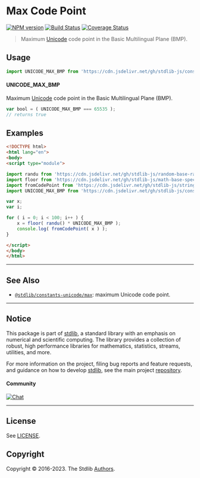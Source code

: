 <!--

@license Apache-2.0

Copyright (c) 2018 The Stdlib Authors.

Licensed under the Apache License, Version 2.0 (the "License");
you may not use this file except in compliance with the License.
You may obtain a copy of the License at

   http://www.apache.org/licenses/LICENSE-2.0

Unless required by applicable law or agreed to in writing, software
distributed under the License is distributed on an "AS IS" BASIS,
WITHOUT WARRANTIES OR CONDITIONS OF ANY KIND, either express or implied.
See the License for the specific language governing permissions and
limitations under the License.

-->

# Max Code Point

[![NPM version][npm-image]][npm-url] [![Build Status][test-image]][test-url] [![Coverage Status][coverage-image]][coverage-url] <!-- [![dependencies][dependencies-image]][dependencies-url] -->

> Maximum [Unicode][unicode] code point in the Basic Multilingual Plane (BMP).



<section class="usage">

## Usage

```javascript
import UNICODE_MAX_BMP from 'https://cdn.jsdelivr.net/gh/stdlib-js/constants-unicode-max-bmp@esm/index.mjs';
```

#### UNICODE_MAX_BMP

Maximum [Unicode][unicode] code point in the Basic Multilingual Plane (BMP).

```javascript
var bool = ( UNICODE_MAX_BMP === 65535 );
// returns true
```

</section>

<!-- /.usage -->

<section class="examples">

## Examples

<!-- eslint no-undef: "error" -->

```html
<!DOCTYPE html>
<html lang="en">
<body>
<script type="module">

import randu from 'https://cdn.jsdelivr.net/gh/stdlib-js/random-base-randu@esm/index.mjs';
import floor from 'https://cdn.jsdelivr.net/gh/stdlib-js/math-base-special-floor@esm/index.mjs';
import fromCodePoint from 'https://cdn.jsdelivr.net/gh/stdlib-js/string-from-code-point@esm/index.mjs';
import UNICODE_MAX_BMP from 'https://cdn.jsdelivr.net/gh/stdlib-js/constants-unicode-max-bmp@esm/index.mjs';

var x;
var i;

for ( i = 0; i < 100; i++ ) {
    x = floor( randu() * UNICODE_MAX_BMP );
    console.log( fromCodePoint( x ) );
}

</script>
</body>
</html>
```

</section>

<!-- /.examples -->

<!-- Section for related `stdlib` packages. Do not manually edit this section, as it is automatically populated. -->

<section class="related">

* * *

## See Also

-   <span class="package-name">[`@stdlib/constants-unicode/max`][@stdlib/constants/unicode/max]</span><span class="delimiter">: </span><span class="description">maximum Unicode code point.</span>

</section>

<!-- /.related -->

<!-- Section for all links. Make sure to keep an empty line after the `section` element and another before the `/section` close. -->


<section class="main-repo" >

* * *

## Notice

This package is part of [stdlib][stdlib], a standard library with an emphasis on numerical and scientific computing. The library provides a collection of robust, high performance libraries for mathematics, statistics, streams, utilities, and more.

For more information on the project, filing bug reports and feature requests, and guidance on how to develop [stdlib][stdlib], see the main project [repository][stdlib].

#### Community

[![Chat][chat-image]][chat-url]

---

## License

See [LICENSE][stdlib-license].


## Copyright

Copyright &copy; 2016-2023. The Stdlib [Authors][stdlib-authors].

</section>

<!-- /.stdlib -->

<!-- Section for all links. Make sure to keep an empty line after the `section` element and another before the `/section` close. -->

<section class="links">

[npm-image]: http://img.shields.io/npm/v/@stdlib/constants-unicode-max-bmp.svg
[npm-url]: https://npmjs.org/package/@stdlib/constants-unicode-max-bmp

[test-image]: https://github.com/stdlib-js/constants-unicode-max-bmp/actions/workflows/test.yml/badge.svg?branch=main
[test-url]: https://github.com/stdlib-js/constants-unicode-max-bmp/actions/workflows/test.yml?query=branch:main

[coverage-image]: https://img.shields.io/codecov/c/github/stdlib-js/constants-unicode-max-bmp/main.svg
[coverage-url]: https://codecov.io/github/stdlib-js/constants-unicode-max-bmp?branch=main

<!--

[dependencies-image]: https://img.shields.io/david/stdlib-js/constants-unicode-max-bmp.svg
[dependencies-url]: https://david-dm.org/stdlib-js/constants-unicode-max-bmp/main

-->

[chat-image]: https://img.shields.io/gitter/room/stdlib-js/stdlib.svg
[chat-url]: https://app.gitter.im/#/room/#stdlib-js_stdlib:gitter.im

[stdlib]: https://github.com/stdlib-js/stdlib

[stdlib-authors]: https://github.com/stdlib-js/stdlib/graphs/contributors

[umd]: https://github.com/umdjs/umd
[es-module]: https://developer.mozilla.org/en-US/docs/Web/JavaScript/Guide/Modules

[deno-url]: https://github.com/stdlib-js/constants-unicode-max-bmp/tree/deno
[umd-url]: https://github.com/stdlib-js/constants-unicode-max-bmp/tree/umd
[esm-url]: https://github.com/stdlib-js/constants-unicode-max-bmp/tree/esm
[branches-url]: https://github.com/stdlib-js/constants-unicode-max-bmp/blob/main/branches.md

[stdlib-license]: https://raw.githubusercontent.com/stdlib-js/constants-unicode-max-bmp/main/LICENSE

[unicode]: https://en.wikipedia.org/wiki/Unicode

<!-- <related-links> -->

[@stdlib/constants/unicode/max]: https://github.com/stdlib-js/constants-unicode-max/tree/esm

<!-- </related-links> -->

</section>

<!-- /.links -->

